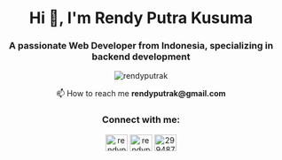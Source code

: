 <div align="center">
  <h1>Hi 👋, I'm Rendy Putra Kusuma</h1>
  <h3>A passionate Web Developer from Indonesia, specializing in backend development</h3>
  
  <p> <img src="https://komarev.com/ghpvc/?username=rendyputrak&label=Profile%20views&color=0e75b6&style=flat" alt="rendyputrak" /> </p>
  
  <p>📫 How to reach me <strong>rendyputrak@gmail.com</strong></p>
  
  <h3>Connect with me:</h3>
  <p>
    <a href="https://linkedin.com/in/rendyputrak" target="blank"><img align="center" src="https://raw.githubusercontent.com/rahuldkjain/github-profile-readme-generator/master/src/images/icons/Social/linked-in-alt.svg" alt="rendyputrak" height="30" width="40" /></a>
    <a href="https://instagram.com/rendyputrak" target="blank"><img align="center" src="https://raw.githubusercontent.com/rahuldkjain/github-profile-readme-generator/master/src/images/icons/Social/instagram.svg" alt="rendyputrak" height="30" width="40" /></a>
    <a href="https://discord.gg/299487365733548033" target="blank"><img align="center" src="https://raw.githubusercontent.com/rahuldkjain/github-profile-readme-generator/master/src/images/icons/Social/discord.svg" alt="299487365733548033" height="30" width="40" /></a>
  </p>
</div>
